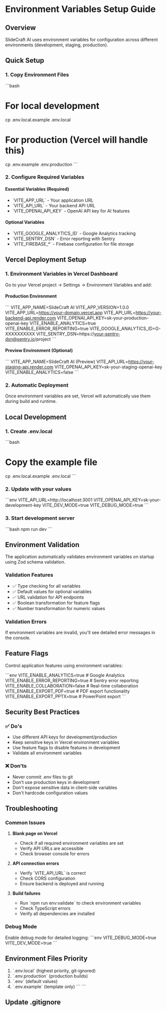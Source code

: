 # Environment Variables Setup Guide

## Overview
SlideCraft AI uses environment variables for configuration across different environments (development, staging, production).

## Quick Setup

### 1. Copy Environment Files
\`\`\`bash
# For local development
cp .env.local.example .env.local

# For production (Vercel will handle this)
cp .env.example .env.production
\`\`\`

### 2. Configure Required Variables

#### Essential Variables (Required)
- \`VITE_APP_URL\` - Your application URL
- \`VITE_API_URL\` - Your backend API URL
- \`VITE_OPENAI_API_KEY\` - OpenAI API key for AI features

#### Optional Variables
- \`VITE_GOOGLE_ANALYTICS_ID\` - Google Analytics tracking
- \`VITE_SENTRY_DSN\` - Error reporting with Sentry
- \`VITE_FIREBASE_*\` - Firebase configuration for file storage

## Vercel Deployment Setup

### 1. Environment Variables in Vercel Dashboard

Go to your Vercel project → Settings → Environment Variables and add:

#### Production Environment
\`\`\`
VITE_APP_NAME=SlideCraft AI
VITE_APP_VERSION=1.0.0
VITE_APP_URL=https://your-domain.vercel.app
VITE_API_URL=https://your-backend-api.render.com
VITE_OPENAI_API_KEY=sk-your-production-openai-key
VITE_ENABLE_ANALYTICS=true
VITE_ENABLE_ERROR_REPORTING=true
VITE_GOOGLE_ANALYTICS_ID=G-XXXXXXXXXX
VITE_SENTRY_DSN=https://your-sentry-dsn@sentry.io/project
\`\`\`

#### Preview Environment (Optional)
\`\`\`
VITE_APP_NAME=SlideCraft AI (Preview)
VITE_API_URL=https://your-staging-api.render.com
VITE_OPENAI_API_KEY=sk-your-staging-openai-key
VITE_ENABLE_ANALYTICS=false
\`\`\`

### 2. Automatic Deployment
Once environment variables are set, Vercel will automatically use them during build and runtime.

## Local Development

### 1. Create .env.local
\`\`\`bash
# Copy the example file
cp .env.local.example .env.local
\`\`\`

### 2. Update with your values
\`\`\`env
VITE_API_URL=http://localhost:3001
VITE_OPENAI_API_KEY=sk-your-development-key
VITE_DEV_MODE=true
VITE_DEBUG_MODE=true
\`\`\`

### 3. Start development server
\`\`\`bash
npm run dev
\`\`\`

## Environment Validation

The application automatically validates environment variables on startup using Zod schema validation.

### Validation Features
- ✅ Type checking for all variables
- ✅ Default values for optional variables
- ✅ URL validation for API endpoints
- ✅ Boolean transformation for feature flags
- ✅ Number transformation for numeric values

### Validation Errors
If environment variables are invalid, you'll see detailed error messages in the console.

## Feature Flags

Control application features using environment variables:

\`\`\`env
VITE_ENABLE_ANALYTICS=true          # Google Analytics
VITE_ENABLE_ERROR_REPORTING=true    # Sentry error reporting
VITE_ENABLE_COLLABORATION=false     # Real-time collaboration
VITE_ENABLE_EXPORT_PDF=true         # PDF export functionality
VITE_ENABLE_EXPORT_PPTX=true        # PowerPoint export
\`\`\`

## Security Best Practices

### ✅ Do's
- Use different API keys for development/production
- Keep sensitive keys in Vercel environment variables
- Use feature flags to disable features in development
- Validate all environment variables

### ❌ Don'ts
- Never commit .env files to git
- Don't use production keys in development
- Don't expose sensitive data in client-side variables
- Don't hardcode configuration values

## Troubleshooting

### Common Issues

1. **Blank page on Vercel**
   - Check if all required environment variables are set
   - Verify API URLs are accessible
   - Check browser console for errors

2. **API connection errors**
   - Verify \`VITE_API_URL\` is correct
   - Check CORS configuration
   - Ensure backend is deployed and running

3. **Build failures**
   - Run \`npm run env:validate\` to check environment variables
   - Check TypeScript errors
   - Verify all dependencies are installed

### Debug Mode
Enable debug mode for detailed logging:
\`\`\`env
VITE_DEBUG_MODE=true
VITE_DEV_MODE=true
\`\`\`

## Environment Files Priority

1. \`.env.local\` (highest priority, git-ignored)
2. \`.env.production\` (production builds)
3. \`.env\` (default values)
4. \`.env.example\` (template only)
\`\`\`
\`\`\`

## Update .gitignore

